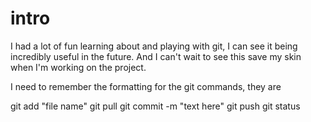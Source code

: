 # intro

I had a lot of fun learning about and playing with git, I can see it being incredibly useful in the future. And I can't wait to see this save
my skin when I'm working on the project.

I need to remember the formatting for the git commands, they are

git add "file name"
git pull
git commit -m "text here"
git push
git status
